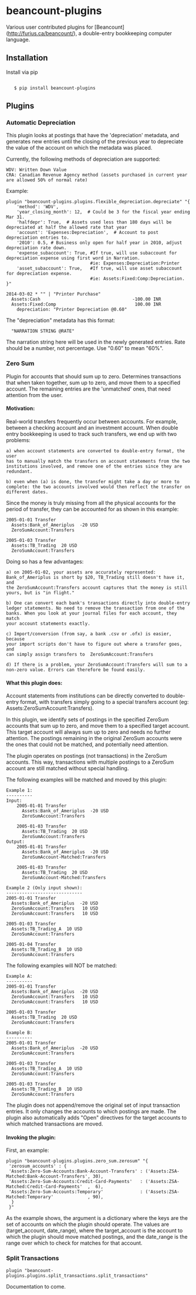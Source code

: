 # beancount-plugins

Various user contributed plugins for [Beancount] (http://furius.ca/beancount/),
a double-entry bookkeeping computer language.

## Installation

Install via pip

```shell

   $ pip install beancount-plugins
```

## Plugins


### Automatic Depreciation

This plugin looks at postings that have the 'depreciation' metadata, and
generates new entries until the closing of the previous year to depreciate the
value of the account on which the metadata was placed.

Currently, the following methods of depreciation are supported:

    WDV: Written Down Value
    CRA: Canadian Revenue Agency method (assets purchased in current year are allowed 50% of normal rate)

Example:
```
plugin "beancount-plugins.plugins.flexible_depreciation.depreciate" "{
    'method': 'WDV',
    'year_closing_month': 12,  # Could be 3 for the fiscal year ending Mar 31.
    'halfdepr': True,  # Assets used less than 180 days will be depreciated at half the allowed rate that year
    'account': 'Expenses:Depreciation',  # Account to post depreciation entries to.
    '2010': 0.5, # Business only open for half year in 2010, adjust depreciation rate down.
    'expense_subaccount': True, #If true, will use subaccount for depreciation expense using first word in Narration.
                                #ie: Expenses:Depreciation:Printer
    'asset_subaccount': True,   #If true, will use asset subaccount for depreciation expense.
                                #ie: Assets:Fixed:Comp:Depreciation.
}"

2014-03-02 * "" | "Printer Purchase"
  Assets:Cash                                   -100.00 INR
  Assets:Fixed:Comp                              100.00 INR
    depreciation: "Printer Depreciation @0.60"
```

The "depreciation" metadata has this format:

```
  "NARRATION STRING @RATE"
```

The narration string here will be used in the newly generated entries.
Rate should be a number, not percentage. Use "0.60" to mean "60%".


### Zero Sum

Plugin for accounts that should sum up to zero. Determines transactions
that when taken together, sum up to zero, and move them to a specified
account. The remaining entries are the 'unmatched' ones, that need attention
from the user.

#### Motivation:

Real-world transfers frequently occur between accounts. For example, between a
checking account and an investment account. When double entry bookkeeping is
used to track such transfers, we end up with two problems:

    a) when account statements are converted to double-entry format, the user
    has to manually match the transfers on account statements from the two
    institutions involved, and remove one of the entries since they are
    redundant.

    b) even when (a) is done, the transfer might take a day or more to
    complete: the two accounts involved would then reflect the transfer on
    different dates.

Since the money is truly missing from all the physical accounts for the period
of transfer, they can be accounted for as shown in this example:

```
2005-01-01 Transfer
  Assets:Bank_of_Ameriplus  -20 USD
  ZeroSumAccount:Transfers

2005-01-03 Transfer
  Assets:TB_Trading  20 USD
  ZeroSumAccount:Transfers
```
Doing so has a few advantages:

    a) on 2005-01-02, your assets are accurately represented:
    Bank_of_Ameriplus is short by $20, TB_Trading still doesn't have it, and
    the ZeroSumAccount:Transfers account captures that the money is still
    yours, but is "in flight."

    b) One can convert each bank's transactions directly into double-entry
    ledger statements. No need to remove the transaction from one of the
    banks. When you look at your journal files for each account, they match
    your account statements exactly.

    c) Import/conversion (from say, a bank .csv or .ofx) is easier, because
    your import scripts don't have to figure out where a transfer goes, and
    can simply assign transfers to  ZeroSumAccount:Transfers

    d) If there is a problem, your ZeroSumAccount:Transfers will sum to a
    non-zero value. Errors can therefore be found easily.


#### What this plugin does:

Account statements from institutions can be directly converted to double-entry
format, with transfers simply going to a special transfers account (eg:
Assets:ZeroSumAccount:Transfers).

In this plugin, we identify sets of postings in the specified ZeroSum accounts
that sum up to zero, and move them to a specified target account. This target
account will always sum up to zero and needs no further attention. The
postings remaining in the original ZeroSum accounts were the ones that could
not be matched, and potentially need attention.

The plugin operates on postings (not transactions) in the ZeroSum accounts.
This way, transactions with multiple postings to a ZeroSum account are still
matched without special handling.

The following examples will be matched and moved by this plugin:

    Example 1:
    ----------
    Input:
        2005-01-01 Transfer
          Assets:Bank_of_Ameriplus  -20 USD
          ZeroSumAccount:Transfers

        2005-01-03 Transfer
          Assets:TB_Trading  20 USD
          ZeroSumAccount:Transfers
    Output:
        2005-01-01 Transfer
          Assets:Bank_of_Ameriplus  -20 USD
          ZeroSumAccount-Matched:Transfers

        2005-01-03 Transfer
          Assets:TB_Trading  20 USD
          ZeroSumAccount-Matched:Transfers

    Example 2 (Only input shown):
    -----------------------------
    2005-01-01 Transfer
      Assets:Bank_of_Ameriplus  -20 USD
      ZeroSumAccount:Transfers   10 USD
      ZeroSumAccount:Transfers   10 USD

    2005-01-03 Transfer
      Assets:TB_Trading_A  10 USD
      ZeroSumAccount:Transfers

    2005-01-04 Transfer
      Assets:TB_Trading_B  10 USD
      ZeroSumAccount:Transfers

The following examples will NOT be matched:

    Example A:
    ----------
    2005-01-01 Transfer
      Assets:Bank_of_Ameriplus  -20 USD
      ZeroSumAccount:Transfers   10 USD
      ZeroSumAccount:Transfers   10 USD

    2005-01-03 Transfer
      Assets:TB_Trading  20 USD
      ZeroSumAccount:Transfers

    Example B:
    ----------
    2005-01-01 Transfer
      Assets:Bank_of_Ameriplus  -20 USD
      ZeroSumAccount:Transfers

    2005-01-03 Transfer
      Assets:TB_Trading_A  10 USD
      ZeroSumAccount:Transfers

    2005-01-03 Transfer
      Assets:TB_Trading_B  10 USD
      ZeroSumAccount:Transfers


The plugin does not append/remove the original set of input transaction
entries. It only changes the accounts to which postings are made. The plugin
also automatically adds "Open" directives for the target accounts to which
matched transactions are moved.

#### Invoking the plugin:

First, an example:

    plugin "beancount-plugins.plugins.zero_sum.zerosum" "{
     'zerosum_accounts' : {
     'Assets:Zero-Sum-Accounts:Bank-Account-Transfers' : ('Assets:ZSA-Matched:Bank-Account-Transfers', 30),
     'Assets:Zero-Sum-Accounts:Credit-Card-Payments'   : ('Assets:ZSA-Matched:Credit-Card-Payments'  ,  6),
     'Assets:Zero-Sum-Accounts:Temporary'              : ('Assets:ZSA-Matched:Temporary'             , 90),
      }
     }"

As the example shows, the argument is a dictionary where the keys are the set
of accounts on which the plugin should operate. The values are
(target_account, date_range), where the target_account is the account to which
the plugin should move matched postings, and the date_range is the range over
which to check for matches for that account.

### Split Transactions

```
plugin "beancount-plugins.plugins.split_transactions.split_transactions"
```
Documentation to come.

